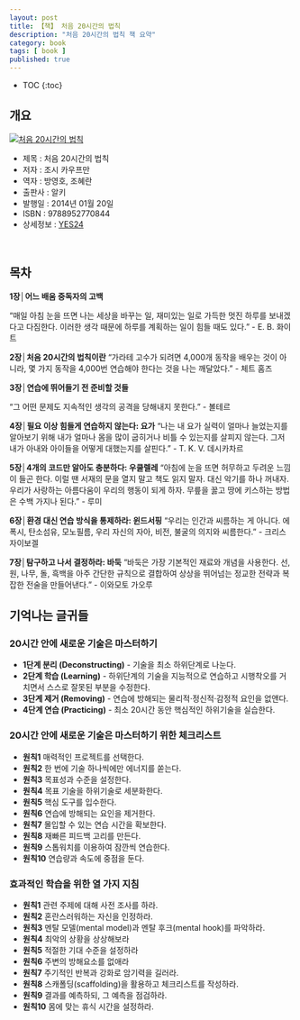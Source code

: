```yaml
---
layout: post
title: 【책】 처음 20시간의 법칙
description: "처음 20시간의 법칙 책 요약"
category: book
tags: [ book ]
published: true
---
```


* TOC
{:toc}

## 개요

[![처음 20시간의 법칙](http://lh3.googleusercontent.com/-eLsRjDdp3Ac/VTyJmKS0BqI/AAAAAAABr1g/GOfdN5MS9YM/s144/the-first-20-hours-cover.jpg)](https://lh3.googleusercontent.com/-eLsRjDdp3Ac/VTyJmKS0BqI/AAAAAAABr1g/GOfdN5MS9YM/s0/the-first-20-hours-cover.jpg)

- 제목 : 처음 20시간의 법칙
- 저자 : 조시 카우프만
- 역자 : 방영호, 조혜란
- 출판사 : 알키
- 발행일 : 2014년 01월 20일
- ISBN : 9788952770844
- 상세정보 : [YES24](http://www.yes24.com/24/goods/11932902)

<br />


## 목차

**1장│어느 배움 중독자의 고백**

“매일 아침 눈을 뜨면 나는 세상을 바꾸는 일, 재미있는 일로 가득한 멋진 하루를 보내겠다고 다짐한다. 이러한 생각 때문에 하루를 계획하는 일이 힘들 때도 있다.” - E. B. 화이트

**2장│처음 20시간의 법칙이란**
“가라테 고수가 되려면 4,000개 동작을 배우는 것이 아니라, 몇 가지 동작을 4,000번 연습해야 한다는 것을 나는 깨달았다.” - 체트 홈즈

**3장│연습에 뛰어들기 전 준비할 것들**

“그 어떤 문제도 지속적인 생각의 공격을 당해내지 못한다.” - 볼테르

**4장│필요 이상 힘들게 연습하지 않는다: 요가**
“나는 내 요가 실력이 얼마나 늘었는지를 알아보기 위해 내가 얼마나 몸을 많이 굽히거나 비틀 수 있는지를 살피지 않는다. 그저 내가 아내와 아이들을 어떻게 대했는지를 살핀다.” - T. K. V. 데시카차르

**5장│4개의 코드만 알아도 충분하다: 우쿨렐레**
“아침에 눈을 뜨면 허무하고 두려운 느낌이 들곤 한다. 이럴 땐 서재의 문을 열지 말고 책도 읽지 말자. 대신 악기를 하나 꺼내자. 우리가 사랑하는 아름다움이 우리의 행동이 되게 하자. 무릎을 꿇고 땅에 키스하는 방법은 수백 가지나 된다.” - 루미

**6장│환경 대신 연습 방식을 통제하라: 윈드서핑**
“우리는 인간과 씨름하는 게 아니다. 에폭시, 탄소섬유, 모노필름, 우리 자신의 자아, 비전, 불굴의 의지와 씨름한다.” - 크리스 자이보겔

**7장│탐구하고 나서 결정하라: 바둑**
“바둑은 가장 기본적인 재료와 개념을 사용한다. 선, 원, 나무, 돌, 흑백을 아주 간단한 규칙으로 결합하여 상상을 뛰어넘는 정교한 전략과 복잡한 전술을 만들어낸다.” - 이와모토 가오루



## 기억나는 글귀들

### 20시간 안에 새로운 기술은 마스터하기

- **1단계 분리 (Deconstructing)** - 기술을 최소 하위단계로 나눈다.
- **2단계 학습 (Learning)** - 하위단계의 기술을 지능적으로 연습하고 시행착오를 거치면서 스스로 잘못된 부분을 수정한다.
- **3단계 제거 (Removing)** - 연습에 방해되는 물리적·정신적·감정적 요인을 없앤다.
- **4단계 연습 (Practicing)** - 최소 20시간 동안 핵심적인 하위기술을 실습한다.


### 20시간 안에 새로운 기술은 마스터하기 위한 체크리스트

- **원칙1** 매력적인 프로젝트를 선택한다.
- **원칙2** 한 번에 기술 하나씩에만 에너지를 쏟는다.
- **원칙3** 목표성과 수준을 설정한다.
- **원칙4** 목표 기술을 하위기술로 세분화한다.
- **원칙5** 핵심 도구를 입수한다.
- **원칙6** 연습에 방해되는 요인을 제거한다.
- **원칙7** 몰입할 수 있는 연습 시간을 확보한다.
- **원칙8** 재빠른 피드백 고리를 만든다.
- **원칙9** 스톱워치를 이용하여 잠깐씩 연습한다.
- **원칙10** 연습량과 속도에 중점을 둔다.



### 효과적인 학습을 위한 열 가지 지침

- **원칙1** 관련 주제에 대해 사전 조사를 하라.
- **원칙2** 혼란스러워하는 자신을 인정하라.
- **원칙3** 멘탈 모델(mental model)과 멘탈 후크(mental hook)를 파악하라.
- **원칙4** 최악의 상황을 상상해보라
- **원칙5** 적절한 기대 수준을 설정하라
- **원칙6** 주변의 방해요소를 없애라
- **원칙7** 주기적인 반복과 강화로 암기력을 길러라.
- **원칙8** 스캐폴딩(scaffolding)을 활용하고 체크리스트를 작성하라.
- **원칙9** 결과를 예측하되, 그 예측을 점검하라.
- **원칙10** 몸에 맞는 휴식 시간을 설정하라.

